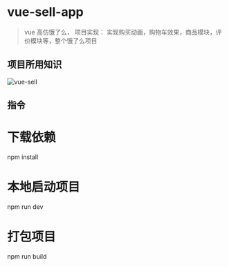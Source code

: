 # vue-sell-app

> vue 高仿饿了么， 
>项目实现： 实现购买动画，购物车效果，商品模块，评价模块等，整个饿了么项目

## 项目所用知识

![vue-sell](http://webapp.didistatic.com/static/webapp/shield/vue-sell.png)


## 指令

# 下载依赖 
npm install

# 本地启动项目
npm run dev

# 打包项目
npm run build





